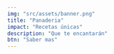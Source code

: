 ```yaml
---
img: "src/assets/banner.png"
title: "Panaderia"
impact: "Recetas únicas"
description: "Que te encantarán"
btn: "Saber mas"
---
```

